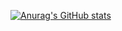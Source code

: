 [![Anurag's GitHub stats](https://github-readme-stats.vercel.app/api?username=LeBron-Jian)](https://github.com/anuraghazra/github-readme-stats)

<!--
**LeBron-Jian/LeBron-Jian** is a ✨ _special_ ✨ repository because its `README.md` (this file) appears on your GitHub profile.

Here are some ideas to get you started:

- 🔭 I’m currently working on ...
- 🌱 I’m currently learning ...
- 👯 I’m looking to collaborate on ...
- 🤔 I’m looking for help with ...
- 💬 Ask me about ...
- 📫 How to reach me: ...
- 😄 Pronouns: ...
- ⚡ Fun fact: ...
-->
